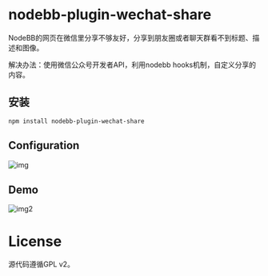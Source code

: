 # nodebb-plugin-wechat-share

NodeBB的网页在微信里分享不够友好，分享到朋友圈或者聊天群看不到标题、描述和图像。

解决办法：使用微信公众号开发者API，利用nodebb hooks机制，自定义分享的内容。

## 安装

```
npm install nodebb-plugin-wechat-share
```

## Configuration
![img](http://qn-rockq1.rockq.org/FgQi0EuqmVtIMTkrEkxfxGBONPO7)

## Demo
![img2](http://qn-rockq1.rockq.org/FjfiGpCWSKp9p_Kz5frXhQ-W9PY9)

# License

源代码遵循GPL v2。
